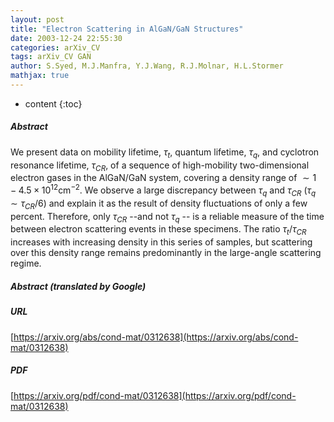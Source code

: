 ```yaml
---
layout: post
title: "Electron Scattering in AlGaN/GaN Structures"
date: 2003-12-24 22:55:30
categories: arXiv_CV
tags: arXiv_CV GAN
author: S.Syed, M.J.Manfra, Y.J.Wang, R.J.Molnar, H.L.Stormer
mathjax: true
---
```


* content
{:toc}

##### Abstract
We present data on mobility lifetime, $\tau_t$, quantum lifetime, $\tau_q$, and cyclotron resonance lifetime, $\tau_{CR}$, of a sequence of high-mobility two-dimensional electron gases in the AlGaN/GaN system, covering a density range of $\sim1-4.5\times10^{12}$cm$^{-2}$. We observe a large discrepancy between $\tau_q$ and $\tau_{CR}$ ($\tau_q\sim\tau_{CR}$/6) and explain it as the result of density fluctuations of only a few percent. Therefore, only $\tau_{CR}$ --and not $\tau_q$ -- is a reliable measure of the time between electron scattering events in these specimens. The ratio $\tau_t / \tau_{CR}$ increases with increasing density in this series of samples, but scattering over this density range remains predominantly in the large-angle scattering regime.

##### Abstract (translated by Google)


##### URL
[https://arxiv.org/abs/cond-mat/0312638](https://arxiv.org/abs/cond-mat/0312638)

##### PDF
[https://arxiv.org/pdf/cond-mat/0312638](https://arxiv.org/pdf/cond-mat/0312638)

